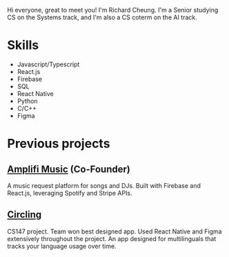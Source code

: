 Hi everyone, great to meet you! I'm Richard Cheung. I'm a Senior studying CS on the Systems track,
and I'm also a CS coterm on the AI track.

# Skills
- Javascript/Typescript
- React.js
- Firebase
- SQL
- React Native
- Python
- C/C++
- Figma

# Previous projects
## [Amplifi Music](https://app.amplifimusic.com/) (Co-Founder)
A music request platform for songs and DJs. Built with Firebase and React.js, leveraging Spotify and Stripe APIs.

## [Circling](https://www.figma.com/proto/PUTFaAGDOAm99qSSAlbaIM/CircLing-Figma?page-id=0%3A1&node-id=558-5928&starting-point-node-id=558%3A5928&mode=design&t=SQwGy23QEVEfOjX2-1)
CS147 project. Team won best designed app. Used React Native and Figma extensively throughout the project. An app designed for multilinguals that tracks your language usage over time.